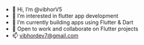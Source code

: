 - 👋 Hi, I’m @vibhorV5
- 👀 I’m interested in flutter app development
- 🌱 I’m currently building apps using Flutter & Dart
- 💞️ Open to work and collaborate on Flutter projects 
- 📫 vibhordev7@gmail.com

<!---
vibhorV5/vibhorV5 is a ✨ special ✨ repository because its `README.md` (this file) appears on your GitHub profile.
You can click the Preview link to take a look at your changes.
--->
